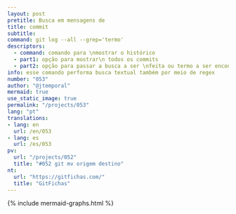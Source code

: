 ```yaml
---
layout: post
pretitle: Busca em mensagens de
title: commit
subtitle: 
command: git log --all --grep='termo'
descriptors:
  - command: comando para \nmostrar o histórico
  - part1: opção para mostrar\n todos os commits
  - part2: opção para passar a busca a ser \nfeita ou termo a ser encontrado
info: esse comando performa busca textual também por meio de regex
number: "053"
author: "@jtemporal"
mermaid: true
use_static_image: true
permalink: "/projects/053"
lang: "pt"
translations:
- lang: en
  url: /en/053
- lang: es
  url: /es/053
pv:
  url: "/projects/052"
  title: "#052 git mv origem destino"
nt:
  url: "https://gitfichas.com/"
  title: "GitFichas"
---
```


{% include mermaid-graphs.html %}
